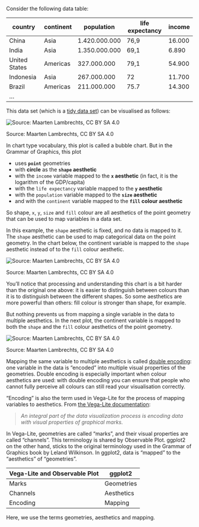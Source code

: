 Consider the following data table:

| country | continent | population | life expectancy | income |
| --- | --- | --- | --- | --- |
| China | Asia | 1.420.000.000 | 76,9 | 16.000 |
| India | Asia | 1.350.000.000 | 69,1 | 6.890 |
| United States | Americas | 327.000.000 | 79,1 | 54.900 |
| Indonesia | Asia | 267.000.000 | 72 | 11.700 |
| Brazil | Americas | 211.000.000 | 75.7 | 14.300 |
| … |  |  |  |  |

This data set (which is a <span class='internal-link'>[tidy data set](intro-to-tidy-data)</span>) can be visualised as follows:

![Source: Maarten Lambrechts, CC BY SA 4.0](Grammar%20of%20Graphics%20in%20practice%20Tableau%2075769011e12544f993c61105e5caa3e8/gapminder_basic.png)

Source: Maarten Lambrechts, CC BY SA 4.0

In chart type vocabulary, this plot is called a bubble chart. But in the Grammar of Graphics, this plot

- uses **`point`** geometries
- with **circle** as the **`shape` aesthetic**
- with the `income` variable mapped to the **`x` aesthetic** (in fact, it is the logarithm of the GDP/capita)
- with the `life expectancy` variable mapped to the **`y` aesthetic**
- with the `population` variable mapped to the **`size` aesthetic**
- and with the `continent` variable mapped to the **`fill` colour aesthetic**

So shape, `x`, `y`, `size` and `fill` colour are all aesthetics of the point geometry that can be used to map variables in a data set.

In this example, the `shape` aesthetic is fixed, and no data is mapped to it. The `shape` aesthetic can be used to map categorical data on the point geometry. In the chart below, the continent variable is mapped to the `shape` aesthetic instead of to the `fill` colour aesthetic.

![Source: Maarten Lambrechts, CC BY SA 4.0](Aesthetics%20in%20detail%208b116c4f111e4dfc916bb4ebbd00f00e/gapminder_shapes.png)

Source: Maarten Lambrechts, CC BY SA 4.0

You’ll notice that processing and understanding this chart is a bit harder than the original one above: it is easier to distinguish between colours than it is to distinguish between the different shapes. So some aesthetics are more powerful than others: fill colour is stronger than shape, for example.

But nothing prevents us from mapping a single variable in the data to multiple aesthetics. In the next plot, the continent variable is mapped to both the `shape` and the `fill` colour aesthetics of the point geometry.

![Source: Maarten Lambrechts, CC BY SA 4.0](Aesthetics%20in%20detail%208b116c4f111e4dfc916bb4ebbd00f00e/gapminder_shapes_colours.png)

Source: Maarten Lambrechts, CC BY SA 4.0

Mapping the same variable to multiple aesthetics is called <span class='internal-link'>[double encoding](double-encoding)</span>: one variable in the data is “encoded” into multiple visual properties of the geometries. Double encoding is especially important when colour aesthetics are used: with double encoding you can ensure that people who cannot fully perceive all colours can still read your visualisation correctly.

“Encoding” is also the term used in Vega-Lite for the process of mapping variables to aesthetics. From [the Vega-Lite documentation](https://vega.github.io/vega-lite/docs/encoding.html):

> *An integral part of the data visualization process is encoding data with visual properties of graphical marks.*
> 

In Vega-Lite, geometries are called “marks”, and their visual properties are called “channels”. This terminology is shared by Observable Plot. ggplot2 on the other hand, sticks to the original terminology used in the Grammar of Graphics book by Leland Wilkinson. In ggplot2, data is “mapped” to the “aesthetics” of “geometries”.

| Vega-Lite and Observable Plot | ggplot2 |
| --- | --- |
| Marks | Geometries |
| Channels | Aesthetics |
| Encoding | Mapping |

Here, we use the terms geometries, aesthetics and mapping.